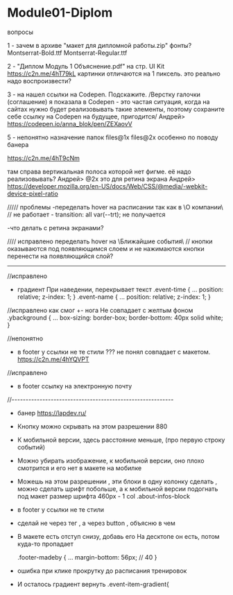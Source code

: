 # Module01-Diplom

вопросы

1 - зачем в архиве "макет для дипломной работы.zip"  фонты? Montserrat-Bold.ttf Montserrat-Regular.ttf 

2 - "Диплом Модуль 1 Объяснение.pdf" на стр. UI Kit 
https://c2n.me/4hT79kL
картинки отличаются на 1 пиксель. это реально надо воспроизвести?

3 - на нашел ссылки на Codepen. Подскажите. 
/Верстку галочки (соглашение) я показала в Codepen - это частая ситуация,
когда на сайтах нужно будет реализовывать такие элементы, поэтому
сохраните себе ссылку на Codepen на будущее, пригодится/
    Андрей> https://codepen.io/anna_blok/pen/ZEXaovV

5 - непонятно назначение папок 
files\@1x 
files\@2x 
особенно по поводу банера

https://c2n.me/4hT9cNm

там справа вертикальная полоса которой нет фигме. её надо реализовывать?
    Андрей> @2x  это для ретина экрана
    Андрей> https://developer.mozilla.org/en-US/docs/Web/CSS/@media/-webkit-device-pixel-ratio

///// проблемы
  -переделать hover на расписании так как в \O компании\ 
      // не работает - transition: all var(--trt);
      не получается

  -что делать с ретина экранами?

//// исправлено
  переделать hover на \Ближайшие события\ // кнопки оказываются 
    под появляющимся слоем и не нажимаются
      кнопки перенести на появляющийся слой?

----------------------------------------------------
//исправлено
+ градиент При наведении, перекрывает текст
.event-time {
...
    position: relative;
    z-index: 1;
}
.event-name {
...
    position: relative;
    z-index: 1;
}

//исправлено как смог
+- нога Не совпадает с желтым фоном
.ybackground {
...
  box-sizing: border-box;
  border-bottom: 40px solid white;
}

//непонятно
+ в footer у ссылки не те стили
???	не понял совпадает с макетом. 
	https://c2n.me/4hYQVPT

//исправлено
+ в footer ссылку на электронную почту 


//----------------------------------------------------------
- банер
	https://lapdev.ru/


+ Кнопку можно скрывать на этом разрешении
	880

+ К мобильной версии, здесь расстояние меньше, (про первую строку событий)


+ Можно убирать изображение, к мобильной версии, оно плохо смотрится 
	и его нет в макете на мобилке


+   Можешь на этом разрешении , эти блоки в одну колонку сделать , 
   можно сделать шрифт побольше, а к мобильной версии подогнать под макет размер шрифта
	 460px - 1 col
	.about-infos-block


+ в footer у ссылки не те стили


+ сделай не через тег <a> , а через button , объясню в чем


+ В макете есть отступ снизу, добавь его
	На десктопе он есть, потом куда-то пропадает

	.footer-madeby {
		...
	    margin-bottom: 56px;  // 40
	}


+ ошибка при клике
	прокрутку до расписания тренировок

+ И осталось градиент вернуть
	.event-item-gradient{

